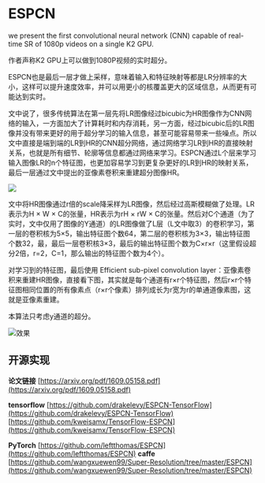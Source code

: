 # ESPCN #

we present the first convolutional neural network
(CNN) capable of real-time SR of 1080p videos on a single
K2 GPU.

作者声称K2 GPU上可以做到1080P视频的实时超分。

ESPCN也是最后一层才做上采样，意味着输入和特征映射等都是LR分辨率的大小，这样可以提升速度效率，并可以用更小的核覆盖更大的区域信息，从而更有可能达到实时。

文中说了，很多传统算法在第一层先将LR图像经过bicubic为HR图像作为CNN网络的输入，一方面加大了计算耗时和内存消耗，另一方面，经过bicubic后的LR图像并没有带来更好的用于超分学习的输入信息，甚至可能容易带来一些噪点。所以文中直接是端到端的LR到HR的CNN超分网络，通过网络学习LR到HR的直接映射关系，也就是所有细节、轮廓等信息都通过网络来学习。ESPCN通过L个层来学习输入图像LR的n个特征图，也更加容易学习到更复杂更好的LR到HR的映射关系，最后一层通过文中提出的亚像素卷积来重建超分图像HR。

![](https://github.com/jlygit/AI-video-enhance/blob/master/super%20resolution/image/QQ%E6%88%AA%E5%9B%BE20181217210829.jpg)

文中将HR图像通过r倍的scale降采样为LR图像，然后经过高斯模糊做了处理。LR表示为H × W × C的张量，HR表示为rH × rW × C的张量。然后对C个通道（为了实时，文中仅用了图像的Y通道）的LR图像做了L层（L文中取3）的卷积学习，第一层的卷积核为5×5，输出特征图个数64，第二层的卷积核为3×3，输出特征图个数32，最，最后一层卷积核3×3，最后的输出特征图个数为C×r×r（这里假设超分2倍，r=2，C=1，那么输出的特征图个数为4个）。

对学习到的特征图，最后使用 Efficient sub-pixel convolution layer：亚像素卷积来重建HR图像，直接看下图，其实就是每个通道有r×r个特征图，然后r×r个特征图相同位置的所有像素点（r×r个像素）排列成长为r宽为r的单通道像素图，这就是亚像素重建。

本算法只考虑y通道的超分。

![效果](https://github.com/jlygit/AI-video-enhance/blob/master/super%20resolution/image/QQ%E6%88%AA%E5%9B%BE20181217214229.jpg)

## 开源实现 ##

**论文链接**  [https://arxiv.org/pdf/1609.05158.pdf](https://arxiv.org/pdf/1609.05158.pdf)

**tensorflow** [https://github.com/drakelevy/ESPCN-TensorFlow](https://github.com/drakelevy/ESPCN-TensorFlow) [https://github.com/kweisamx/TensorFlow-ESPCN](https://github.com/kweisamx/TensorFlow-ESPCN)

**PyTorch** [https://github.com/leftthomas/ESPCN](https://github.com/leftthomas/ESPCN)
**caffe** [https://github.com/wangxuewen99/Super-Resolution/tree/master/ESPCN](https://github.com/wangxuewen99/Super-Resolution/tree/master/ESPCN)

